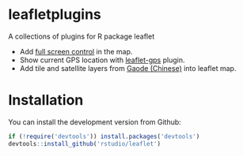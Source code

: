 # leafletplugins
A collections of plugins for R package leaflet

* Add [full screen control](https://github.com/brunob/leaflet.fullscreen) in the map.
* Show current GPS location with [leaflet-gps](https://github.com/stefanocudini/leaflet-gps) plugin.
* Add tile and satellite layers from [Gaode (Chinese)](http://ditu.amap.com/) into leaflet map.

# Installation

You can install the development version from Github:

```r
if (!require('devtools')) install.packages('devtools')
devtools::install_github('rstudio/leaflet')
```
